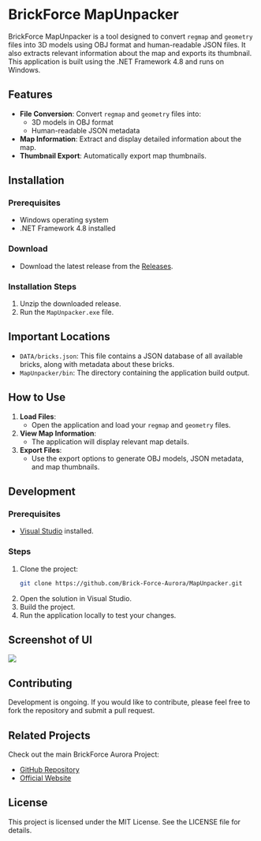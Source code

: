 # BrickForce MapUnpacker

BrickForce MapUnpacker is a tool designed to convert `regmap` and `geometry` files into 3D models using OBJ format and human-readable JSON files. It also extracts relevant information about the map and exports its thumbnail. This application is built using the .NET Framework 4.8 and runs on Windows.

## Features

- **File Conversion**: Convert `regmap` and `geometry` files into:
  - 3D models in OBJ format
  - Human-readable JSON metadata
- **Map Information**: Extract and display detailed information about the map.
- **Thumbnail Export**: Automatically export map thumbnails.

## Installation

### Prerequisites
- Windows operating system
- .NET Framework 4.8 installed

### Download
- Download the latest release from the [Releases](https://github.com/Brick-Force-Aurora/MapUnpacker/releases).

### Installation Steps
1. Unzip the downloaded release.
3. Run the `MapUnpacker.exe` file.

## Important Locations

- `DATA/bricks.json`: This file contains a JSON database of all available bricks, along with metadata about these bricks.
- `MapUnpacker/bin`: The directory containing the application build output.

## How to Use

1. **Load Files**:
   - Open the application and load your `regmap` and `geometry` files.
2. **View Map Information**:
   - The application will display relevant map details.
3. **Export Files**:
   - Use the export options to generate OBJ models, JSON metadata, and map thumbnails.

## Development

### Prerequisites
- [Visual Studio](https://visualstudio.microsoft.com/) installed.

### Steps
1. Clone the project:
   ```bash
   git clone https://github.com/Brick-Force-Aurora/MapUnpacker.git
   ```
2. Open the solution in Visual Studio.
3. Build the project.
4. Run the application locally to test your changes.

## Screenshot of UI

![](https://imgur.com/a/p14XVMH)

## Contributing

Development is ongoing. If you would like to contribute, please feel free to fork the repository and submit a pull request.

## Related Projects

Check out the main BrickForce Aurora Project:
- [GitHub Repository](https://github.com/Brick-Force-Aurora/Brick-Force)
- [Official Website](https://brick-force-aurora.github.io/Website/)

## License

This project is licensed under the MIT License. See the LICENSE file for details.